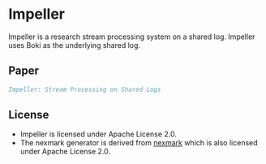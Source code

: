 # Impeller
Impeller is a research stream processing system on a shared log. Impeller uses Boki as the underlying shared log.

## Paper
```bib
Impeller: Stream Processing on Shared Logs 
```

## License

- Impeller is licensed under Apache License 2.0.
- The nexmark generator is derived from [nexmark](https://github.com/nexmark/nexmark/tree/master) which is also licensed under Apache License 2.0.
